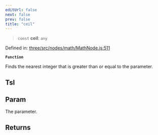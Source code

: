 ```yaml
---
editUrl: false
next: false
prev: false
title: "ceil"
---
```


> `const` **ceil**: `any`

Defined in: [three/src/nodes/math/MathNode.js:511](https://github.com/DefinitelyMaybe/three-i18n/blob/fa57b79433d1c349ffb23a78727299c8d4190136/three/src/nodes/math/MathNode.js#L511)

**`Function`**

Finds the nearest integer that is greater than or equal to the parameter.

## Tsl

## Param

The parameter.

## Returns
